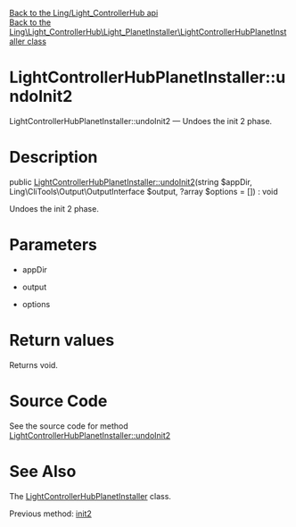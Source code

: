 [Back to the Ling/Light_ControllerHub api](https://github.com/lingtalfi/Light_ControllerHub/blob/master/doc/api/Ling/Light_ControllerHub.md)<br>
[Back to the Ling\Light_ControllerHub\Light_PlanetInstaller\LightControllerHubPlanetInstaller class](https://github.com/lingtalfi/Light_ControllerHub/blob/master/doc/api/Ling/Light_ControllerHub/Light_PlanetInstaller/LightControllerHubPlanetInstaller.md)


LightControllerHubPlanetInstaller::undoInit2
================



LightControllerHubPlanetInstaller::undoInit2 — Undoes the init 2 phase.




Description
================


public [LightControllerHubPlanetInstaller::undoInit2](https://github.com/lingtalfi/Light_ControllerHub/blob/master/doc/api/Ling/Light_ControllerHub/Light_PlanetInstaller/LightControllerHubPlanetInstaller/undoInit2.md)(string $appDir, Ling\CliTools\Output\OutputInterface $output, ?array $options = []) : void




Undoes the init 2 phase.




Parameters
================


- appDir

    

- output

    

- options

    


Return values
================

Returns void.








Source Code
===========
See the source code for method [LightControllerHubPlanetInstaller::undoInit2](https://github.com/lingtalfi/Light_ControllerHub/blob/master/Light_PlanetInstaller/LightControllerHubPlanetInstaller.php#L36-L43)


See Also
================

The [LightControllerHubPlanetInstaller](https://github.com/lingtalfi/Light_ControllerHub/blob/master/doc/api/Ling/Light_ControllerHub/Light_PlanetInstaller/LightControllerHubPlanetInstaller.md) class.

Previous method: [init2](https://github.com/lingtalfi/Light_ControllerHub/blob/master/doc/api/Ling/Light_ControllerHub/Light_PlanetInstaller/LightControllerHubPlanetInstaller/init2.md)<br>

